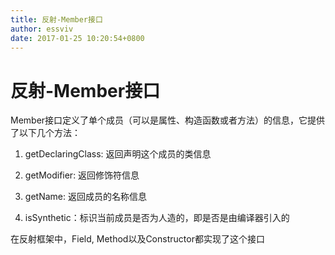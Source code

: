 ```yaml
---
title: 反射-Member接口
author: essviv
date: 2017-01-25 10:20:54+0800
---
```


# 反射-Member接口

Member接口定义了单个成员（可以是属性、构造函数或者方法）的信息，它提供了以下几个方法：

1. getDeclaringClass: 返回声明这个成员的类信息

2. getModifier: 返回修饰符信息

3. getName: 返回成员的名称信息

4. isSynthetic：标识当前成员是否为人造的，即是否是由编译器引入的

在反射框架中，Field, Method以及Constructor都实现了这个接口